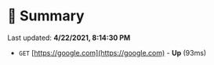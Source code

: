# 📖 Summary
Last updated: **4/22/2021, 8:14:30 PM**

- `GET` [https://google.com](https://google.com) - **Up** (93ms)
